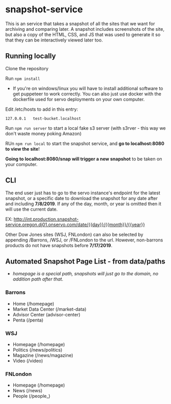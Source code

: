 # snapshot-service

This is an service that takes a snapshot of all the sites that we want for archiving and comparing later. A snapshot includes screenshots of the site, but also a copy of the HTML, CSS, and JS that was used to generate it so that they can be interactively viewed later too. 

## Running locally

Clone the repository

Run `npm install`

* If you're on windows/linux you will have to install additional software to get puppeteer to work correctly. You can also just use docker with the dockerfile used for servo deployments on your own computer.

Edit /etc/hosts to add in this entry:
```
127.0.0.1   test-bucket.localhost
```

Run `npm run server` to start a local fake s3 server (with s3rver - this way we don't waste money poking Amazon)

RUn `npm run local` to start the snapshot service, and **go to localhost:8080 to view the site**! 

**Going to localhost:8080/snap will trigger a new snapshot** to be taken on your computer. 

## CLI

The end user just has to go to the servo instance's endpoint for the latest snapshot, or a specific date to download the snapshot for any date after and including **7/8/2019**. If any of the day, month, or year is omitted then it will use the current date.

EX: http://int.production.snapshot-service.oregon.dj01.onservo.com/date/{{day}}/{{month}}/{{year}}

Other Dow Jones sites (WSJ, FNLondon) can also be selected by appending /Barrons, /WSJ, or /FNLondon to the url. However, non-barrons products do not have snapshots before **7/17/2019**.

## Automated Snapshot Page List - from data/paths

* *homepage is a special path, snapshots will just go to the domain, no addition path after that.*

### Barrons

* Home (/homepage)
* Market Data Center (/market-data)
* Advisor Center (advisor-center)
* Penta (/penta)

### WSJ

* Homepage (/homepage)
* Politics (/news/politics)
* Magazine (/news/magazine)
* Video (/video)

### FNLondon

* Homepage (/homepage)
* News (/news)
* People (/people_)

